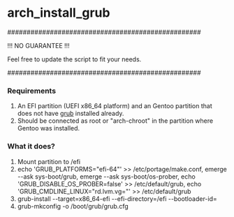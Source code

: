 # arch_install_grub

##################################################

!!! NO GUARANTEE !!!

Feel free to update the script to fit your needs.

##################################################

### Requirements

1. An EFI partition (UEFI x86_64 platform) and an Gentoo partition that does not have [grub](https://www.gnu.org/software/grub/) installed already.
2. Should be connected as root or "arch-chroot" in the partition where Gentoo was installed.


### What it does?

1. Mount partition to /efi
2. echo 'GRUB_PLATFORMS="efi-64"' >> /etc/portage/make.conf, emerge --ask sys-boot/grub, emerge --ask sys-boot/os-prober,
echo 'GRUB_DISABLE_OS_PROBER=false' >> /etc/default/grub, echo 'GRUB_CMDLINE_LINUX="rd.lvm.vg=<volumeGroup>"' >> /etc/default/grub
3. grub-install --target=x86_64-efi --efi-directory=/efi --bootloader-id=<gentooman>
4. grub-mkconfig -o /boot/grub/grub.cfg 
